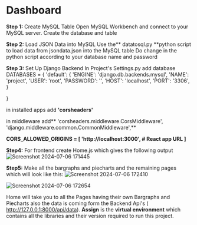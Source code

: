# Dashboard
**Step 1:** Create MySQL Table
Open MySQL Workbench and connect to your MySQL server.
Create the database and table 

**Step 2:** Load JSON Data into MySQL
Use the** datatosql.py **python script to load data from jsondata.json into the MySQL table
Do change in the python script according to your database name and password

**Step 3:** Set Up Django Backend
In Project's Settings.py add database 
DATABASES = {
    'default': {
        'ENGINE': 'django.db.backends.mysql',
        'NAME': 'project',
        'USER': 'root',
        'PASSWORD': '',
        'HOST': 'localhost',
        'PORT': '3306',
    }
   
}

in installed apps add  **'corsheaders'**

in middleware add** 'corsheaders.middleware.CorsMiddleware',
     'django.middleware.common.CommonMiddleware',**

**CORS_ALLOWED_ORIGINS = [
    'http://localhost:3000',  # React app URL
]**

**Step4:** For frontend create Home.js which gives the following output
![Screenshot 2024-07-06 171445](https://github.com/Ayush-1205/VisualDashboard/assets/101936254/40aab9ee-f0f1-4c59-9c53-089df2a87b92)


**Step5:** Make all the bargraphs and piecharts and the remaining pages which will look like this:
![Screenshot 2024-07-06 172410](https://github.com/Ayush-1205/VisualDashboard/assets/101936254/77dc257e-c3a2-453b-9aeb-f9bc5ccc5670)


![Screenshot 2024-07-06 172654](https://github.com/Ayush-1205/VisualDashboard/assets/101936254/e3fa3013-6fe2-44c6-81a7-a82f40cac9c6)

Home will take you to all the Pages having their own Bargraphs and Piecharts also the data is coming form the Backend Api's ( http://127.0.0.1:8000/api/data).
**Assign** is the **virtual environment** which contains all the libraries and their version required to run this project.



